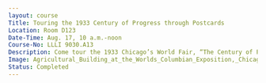 ```yaml
---
layout: course
Title: Touring the 1933 Century of Progress through Postcards
Location: Room D123
Date-Time: Aug. 17, 10 a.m.-noon
Course-No: LLLI 9030.A13
Description: Come tour the 1933 Chicago’s World Fair, “The Century of Progress,” through an antique postcard collection and memorabilia.
Image: Agricultural_Building_at_the_Worlds_Columbian_Exposition,_Chicago,_Illinois,_circa_1893.jpg
Status: Completed
---
```

